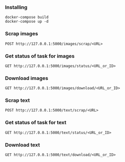 ### Installing
```
docker-compose build
docker-compose up -d
```
### Scrap images
```
POST http://127.0.0.1:5000/images/scrap/<URL>
```
### Get status of task for images
```
GET http://127.0.0.1:5000/images/status/<URL_or_ID>
```
### Download images
```
GET http://127.0.0.1:5000/images/download/<URL_or_ID>
```

### Scrap text
```
POST http://127.0.0.1:5000/text/scrap/<URL>
```
### Get status of task for text
```
GET http://127.0.0.1:5000/text/status/<URL_or_ID>
```
### Download text
```
GET http://127.0.0.1:5000/text/download/<URL_or_ID>
```